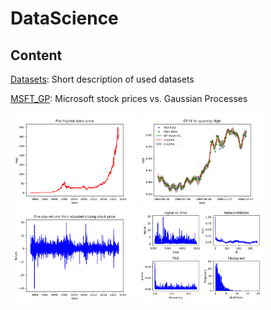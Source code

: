 # DataScience


## Content
<a href="https://github.com/AlexSchunert/DataScience/tree/feature/create-readme-and-documentation/DataSets/Docs/Datasets.md">Datasets</a>: Short description of used datasets

<a href="https://github.com/AlexSchunert/DataScience/blob/main/MSFT_GP/Docs/MSFT_GP.md">MSFT_GP</a>: Microsoft stock prices vs. Gaussian Processes
<p align="left">
  <img src="https://github.com/AlexSchunert/DataScience/blob/main/DataSets/Docs/resources/Plot_MSFT_High_Basic.png" alt="drawing" width="200"/>
  <img src="https://github.com/AlexSchunert/DataScience/blob/main/MSFT_GP/Docs/resources/PriceHigh_19890601_19891231_HandTuned.png" alt="drawing" width="200"/>
  <img src="https://github.com/AlexSchunert/DataScience/blob/main/MSFT_GP/Docs/resources/OneDayReturns_ClosingAdj_TimeseriesFull.png" alt="drawing" width="200"/>
  <img src="https://github.com/AlexSchunert/DataScience/blob/main/MSFT_GP/Docs/resources/OneDayAbsReturns_ClosingAdj_AllPlotsSubsHighVar.png" alt="drawing" width="200"/>
  <br>
</p>
